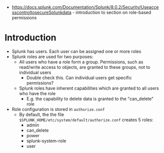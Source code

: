 - https://docs.splunk.com/Documentation/Splunk/8.0.2/Security/UseaccesscontroltosecureSplunkdata - introduction to section on role-based permissions
# Introduction
- Splunk has users. Each user can be assigned one or more roles
- Splunk roles are used for two purposes:
  - All users who have a role form a group. Permissions, such as read/write access to objects, are granted to these groups, not to individual users
    - Double check this. Can individual users get specific permissions?
  - Splunk roles have inherent capabilities which are granted to all users who have the role
    - E.g. the capability to delete data is granted to the "can_delete" role
- Role configuration is stored in `authorize.conf`
  - By default, the the file `$SPLUNK_HOME/etc/system/default/authorize.conf` creates 5 roles:
    - admin
    - can_delete
    - power
    - splunk-system-role
    - user